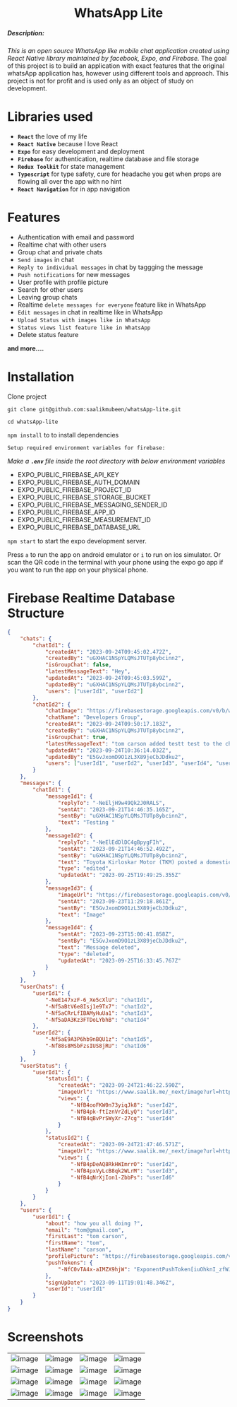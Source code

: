 <h1 align="center">WhatsApp Lite</h1>

<p align="center">
<h5>Description: </h5>

<i>This is an open source WhatsApp like mobile chat application created using React Native library maintained by facebook, Expo, and Firebase.</i>
The goal of this project is to build an application with exact features that the original whatsApp application has, however using different tools and approach. This project is not for profit and is used only as an object of study on development.

# Libraries used

-   **`React`** the love of my life
-   **`React Native`** because I love React
-   **`Expo`** for easy development and deployment
-   **`Firebase`** for authentication, realtime database and file storage
-   **`Redux Toolkit`** for state management
-   **`Typescript`** for type safety, cure for headache you get when props are flowing all over the app with no hint
-   **`React Navigation`** for in app navigation

# Features

-   Authentication with email and password
-   Realtime chat with other users
-   Group chat and private chats
-   `Send images` in chat
-   `Reply to individual messages` in chat by taggging the message
-   `Push notifications` for new messages
-   User profile with profile picture
-   Search for other users
-   Leaving group chats
-   Realtime `delete messages for everyone` feature like in WhatsApp
-   `Edit messages` in chat in realtime like in WhatsApp
-   `Upload Status with images like in WhatsApp`
-   `Status views list feature like in WhatsApp`
-   Delete status feature

**and more....**

# Installation

Clone project

```
git clone git@github.com:saalikmubeen/whatsApp-lite.git
```

```
cd whatsApp-lite
```

`npm install` to to install dependencies

`Setup required environment variables for firebase:`

_Make a **`.env`** file inside the root directory with below environment variables_

-   EXPO_PUBLIC_FIREBASE_API_KEY
-   EXPO_PUBLIC_FIREBASE_AUTH_DOMAIN
-   EXPO_PUBLIC_FIREBASE_PROJECT_ID
-   EXPO_PUBLIC_FIREBASE_STORAGE_BUCKET
-   EXPO_PUBLIC_FIREBASE_MESSAGING_SENDER_ID
-   EXPO_PUBLIC_FIREBASE_APP_ID
-   EXPO_PUBLIC_FIREBASE_MEASUREMENT_ID
-   EXPO_PUBLIC_FIREBASE_DATABASE_URL

`npm start` to start the expo development server.

Press `a` to run the app on android emulator or `i` to run on ios simulator. Or scan the QR code in the terminal with your phone using the expo go app if you want to run the app on your physical phone.

# Firebase Realtime Database Structure

```json
{
	"chats": {
		"chatId1": {
			"createdAt": "2023-09-24T09:45:02.472Z",
			"createdBy": "uGXHAC1NSpYLQMsJTUTp8ybcinn2",
			"isGroupChat": false,
			"latestMessageText": "Hey",
			"updatedAt": "2023-09-24T09:45:03.599Z",
			"updatedBy": "uGXHAC1NSpYLQMsJTUTp8ybcinn2",
			"users": ["userId1", "userId2"]
		},
		"chatId2": {
			"chatImage": "https://firebasestorage.googleapis.com/v0/b/whatsapp-lite-rn.appspot.com/o/profilePics%2F1ab3dd26-04d5-4eee-a9c5-72bb05d02e7e?alt=media&token=5265a9c8-5f4d-46c2-b077-01b5119e46d7",
			"chatName": "Developers Group",
			"createdAt": "2023-09-24T09:50:17.183Z",
			"createdBy": "uGXHAC1NSpYLQMsJTUTp8ybcinn2",
			"isGroupChat": true,
			"latestMessageText": "tom carson added testt test to the chat",
			"updatedAt": "2023-09-24T10:36:14.032Z",
			"updatedBy": "E5GvJxomD9O1zL3X89jeCbJDdku2",
			"users": ["userId1", "userId2", "userId3", "userId4", "userId5", "userId6"]
		}
	},
	"messages": {
		"chatId1": {
			"messageId1": {
				"replyTo": "-NeEljH9w49Qk2J0RALS",
				"sentAt": "2023-09-21T14:46:35.165Z",
				"sentBy": "uGXHAC1NSpYLQMsJTUTp8ybcinn2",
				"text": "Testing "
			},
			"messageId2": {
				"replyTo": "-NeElEdDlDC4gBpygFIh",
				"sentAt": "2023-09-21T14:46:52.492Z",
				"sentBy": "uGXHAC1NSpYLQMsJTUTp8ybcinn2",
				"text": "Toyota Kirloskar Motor (TKM) posted a domestic tally of 20,970 units in the month of August 2023 as against 14,959 units during the same period last year with a YoY positive sales growth of 40 per cent in India. Compared to the previous month of July 2023 with 20,759 units, a MoM volume increase of 1 per cent was noted and edied",
				"type": "edited",
				"updatedAt": "2023-09-25T19:49:25.355Z"
			},
			"messageId3": {
				"imageUrl": "https://firebasestorage.googleapis.com/v0/b/whatsapp-lite-rn.appspot.com/o/chatImages%2Fd508e388-011c-437b-b672-9800f5991a54?alt=media&token=25b7f99f-47b8-4e1a-babe-b2ce5bc664ad",
				"sentAt": "2023-09-23T11:29:18.861Z",
				"sentBy": "E5GvJxomD9O1zL3X89jeCbJDdku2",
				"text": "Image"
			},
			"messageId4": {
				"sentAt": "2023-09-23T15:00:41.858Z",
				"sentBy": "E5GvJxomD9O1zL3X89jeCbJDdku2",
				"text": "Message deleted",
				"type": "deleted",
				"updatedAt": "2023-09-25T16:33:45.767Z"
			}
		}
	},
	"userChats": {
		"userId1": {
			"-NeE147xzF-6_Xe5cXlU": "chatId1",
			"-Nf5aBtV6e8Isj1e9Tx7": "chatId2",
			"-Nf5aCRrLfIBAMyHuUa1": "chatId3",
			"-Nf5aDA3Kz3FTDoLYbhB": "chatId4"
		},
		"userId2": {
			"-Nf5aE9A3P6hb9nBQU1z": "chatId5",
			"-Nf88s8MSbFzsIUS8jRU": "chatId6"
		}
	},
	"userStatus": {
		"userId1": {
			"statusId1": {
				"createdAt": "2023-09-24T21:46:22.590Z",
				"imageUrl": "https://www.saalik.me/_next/image?url=https%3A%2F%2Fres.cloudinary.com%2Fdqxiycnxu%2Fimage%2Fupload%2Fv1660904364%2Fsaalik.me%2FIMG_20220115_225505_we3d2k.jpg&w=1080&q=75",
				"views": {
					"-NfB4ooFKW0n73yiqJk8": "userId2",
					"-NfB4pk-ftIznVrZdLyQ": "userId3",
					"-NfB4qBvPrSWyXr-27cg": "userId4"
				}
			},
			"statusId2": {
				"createdAt": "2023-09-24T21:47:46.571Z",
				"imageUrl": "https://www.saalik.me/_next/image?url=https%3A%2F%2Fres.cloudinary.com%2Fdqxiycnxu%2Fimage%2Fupload%2Fv1660904282%2Fsaalik.me%2FIMG_20220819_002437_icugad.jpg&w=1080&q=75",
				"views": {
					"-NfB4pDeAQ8RkHWImrrO": "userId2",
					"-NfB4pxVyLcB8qk2WLrM": "userId3",
					"-NfB4qNrXjIon1-ZbbPs": "userId6"
				}
			}
		}
	},
	"users": {
		"userId1": {
			"about": "how you all doing ?",
			"email": "tom@gmail.com",
			"firstLast": "tom carson",
			"firstName": "tom",
			"lastName": "carson",
			"profilePicture": "https://firebasestorage.googleapis.com/v0/b/whatsapp-lite-rn.appspot.com/o/profilePics%2Fa2f5bafb-435a-4e3a-92b5-6e26352ea056?alt=media&token=03f256f3-7150-42d9-ba52-029133e41e84",
			"pushTokens": {
				"-NfC0vTA4x-aIMZX9hjW": "ExponentPushToken[iuOhknI_zfWJo94-2u-8uW]"
			},
			"signUpDate": "2023-09-11T19:01:48.346Z",
			"userId": "userId1"
		}
	}
}
```

# Screenshots

|   |   |   |   |
|---|---|---|---|
|  ![image](https://res.cloudinary.com/dqxiycnxu/image/upload/v1695570098/WhatsApp-lite-rn/ea894jfirs2o3wiz2ygk.png) | ![image](https://res.cloudinary.com/dqxiycnxu/image/upload/v1695570098/WhatsApp-lite-rn/jhnlsf5n0gtst53kk4cr.png)  | ![image](https://res.cloudinary.com/dqxiycnxu/image/upload/v1695570097/WhatsApp-lite-rn/lxmwff5mv49vjap5vohe.png)  | ![image](https://res.cloudinary.com/dqxiycnxu/image/upload/v1695570096/WhatsApp-lite-rn/bykp1fniu7tzmyrxpe7e.png)  |
|  ![image](https://res.cloudinary.com/dqxiycnxu/image/upload/v1695570096/WhatsApp-lite-rn/wjxhjdp57nv3y2546kbb.png)  |  ![image](https://res.cloudinary.com/dqxiycnxu/image/upload/v1695570096/WhatsApp-lite-rn/ac4yukwiqxlr2pox5upz.png)  | ![image](https://res.cloudinary.com/dqxiycnxu/image/upload/v1695570095/WhatsApp-lite-rn/umapoogms7bkwdrafmve.png)  | ![image](https://res.cloudinary.com/dqxiycnxu/image/upload/v1695570094/WhatsApp-lite-rn/dl4oograxfoabkspmri3.png)  |
|  ![image](https://res.cloudinary.com/dqxiycnxu/image/upload/v1695570093/WhatsApp-lite-rn/mka8bob4wbvulzqx1bwa.png) | ![image](https://res.cloudinary.com/dqxiycnxu/image/upload/v1695570092/WhatsApp-lite-rn/bd82ya4ouibvo0aa200v.png)  | ![image](https://res.cloudinary.com/dqxiycnxu/image/upload/v1695570091/WhatsApp-lite-rn/q9t5iwyw8hakr795o5yr.png)   | ![image](https://res.cloudinary.com/dqxiycnxu/image/upload/v1695570091/WhatsApp-lite-rn/vxjyjmp8orufltvcmwyh.png)  |
|  ![image](https://res.cloudinary.com/dqxiycnxu/image/upload/v1695570090/WhatsApp-lite-rn/te78be72vhrova5niowr.png) | ![image](https://res.cloudinary.com/dqxiycnxu/image/upload/v1695570090/WhatsApp-lite-rn/cx9v5i8qw7ayyz1tpymn.png)  | ![image](https://res.cloudinary.com/dqxiycnxu/image/upload/v1695570090/WhatsApp-lite-rn/ufubztkvrhasioiep9s0.png) | ![image](https://res.cloudinary.com/dqxiycnxu/image/upload/v1695570089/WhatsApp-lite-rn/wy0zs292shjzumsjbeaj.png) |
